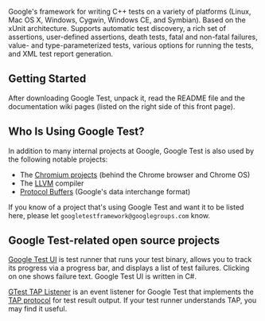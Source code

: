 

Google's framework for writing C++ tests on a variety of platforms
(Linux, Mac OS X, Windows, Cygwin, Windows CE, and Symbian).  Based on
the xUnit architecture.  Supports automatic test discovery, a rich set
of assertions, user-defined assertions, death tests, fatal and
non-fatal failures, value- and type-parameterized tests, various
options for running the tests, and XML test report generation.

## Getting Started ##

After downloading Google Test, unpack it, read the README file and the documentation wiki pages (listed on the right side of this front page).

## Who Is Using Google Test? ##

In addition to many internal projects at Google, Google Test is also used by
the following notable projects:

  * The [Chromium projects](http://www.chromium.org/) (behind the Chrome browser and Chrome OS)
  * The [LLVM](http://llvm.org/) compiler
  * [Protocol Buffers](http://code.google.com/p/protobuf/) (Google's data interchange format)

If you know of a project that's using Google Test and want it to be listed here, please let
`googletestframework@googlegroups.com` know.

## Google Test-related open source projects ##

[Google Test UI](http://code.google.com/p/gtest-gbar/) is test runner that runs your test binary, allows you to track its progress via a progress bar, and displays a list of test failures. Clicking on one shows failure text. Google Test UI is written in C#.

[GTest TAP Listener](https://github.com/kinow/gtest-tap-listener) is an event listener for Google Test that implements the [TAP protocol](http://en.wikipedia.org/wiki/Test_Anything_Protocol) for test result output. If your test runner understands TAP, you may find it useful.